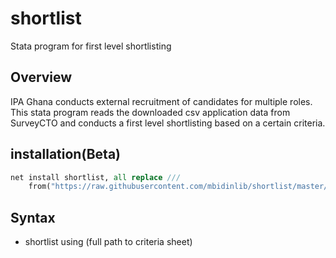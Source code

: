 # shortlist
Stata program for first level shortlisting

## Overview

IPA Ghana conducts external recruitment of candidates for multiple roles. This stata program reads the downloaded csv application data from SurveyCTO and conducts a first level shortlisting based on a certain criteria.


## installation(Beta)

```stata
net install shortlist, all replace ///
	from("https://raw.githubusercontent.com/mbidinlib/shortlist/master/ado")
```

## Syntax

* shortlist using (full path to criteria sheet)



